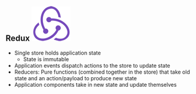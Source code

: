 ## Redux ![alt text](images/redux_sm.png "Redux") <!-- .element: class="inline-with-content" -->

- Single store holds application state <!-- .element: class="fragment" -->
  - State is immutable <!-- .element: class="fragment" -->
- Application events dispatch actions to the store to update state <!-- .element: class="fragment" -->
- Reducers: Pure functions (combined together in the store) that take old state and an action/payload to produce new state <!-- .element: class="fragment" -->
- Application components take in new state and update themselves <!-- .element: class="fragment" -->